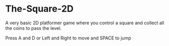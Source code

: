 # The-Square-2D
 A very basic 2D platformer game where you control a square and collect all the coins to pass the level.
 
 Press A and D or Left and Right to move and SPACE to jump
